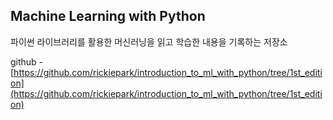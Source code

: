 ## Machine Learning with Python

파이썬 라이브러리를 활용한 머신러닝을 읽고 학습한 내용을 기록하는 저장소

github - [https://github.com/rickiepark/introduction_to_ml_with_python/tree/1st_edition](https://github.com/rickiepark/introduction_to_ml_with_python/tree/1st_edition) 